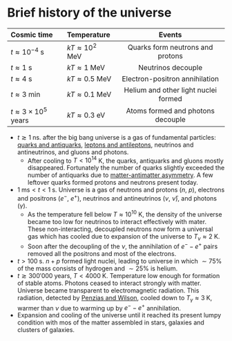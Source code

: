 # Brief history of the universe
| Cosmic time                    | Temperature             |                Events                |
| :----------------------------- | :---------------------- | :----------------------------------: |
| $t\approx 10^{-4}$ s           | $kT \approx 10^{2}$ MeV |   Quarks form neutrons and protons   |
| $t\approx 1$ s                 | $kT \approx 1$ MeV      |          Neutrinos decouple          |
| $t\approx 4$ s                 | $kT \approx 0.5$ MeV    |    Electron-positron annihilation    |
| $t\approx 3$ min               | $kT \approx 0.1$ MeV    | Helium and other light nuclei formed |
| $t\approx 3\times10^{5}$ years | $kT \approx 0.3$ eV     |  Atoms formed and photons decouple   |

- $t \gtrsim 1\;\text{ns}$. after the big bang universe is a gas of fundamental particles: [quarks and antiquarks](https://en.wikipedia.org/wiki/Quark), [leptons and antileptons](https://en.wikipedia.org/wiki/Lepton), neutrinos and antineutrinos, and gluons and photons.
  -  After cooling to $T<10^{14}$ K, the quarks, antiquarks and gluons mostly disappeared. Fortunately the number of quarks slightly exceeded the number of antiquarks due to [matter-antimatter asymmetry](https://en.wikipedia.org/wiki/Baryon_asymmetry). A few leftover quarks formed protons and neutrons present today.
- $1\;\text{ms} <t< 1\;\text{s}$. Universe is a gas of neutrons and protons ($n$, $p$), electrons and positrons ($e^{-}$, $e^{+}$), neutrinos and antineutrinos ($\nu$, $\bar{\nu}$), and photons ($\gamma$).
  -  As the temperature fell below $T \approx 10^{10}$ K, the density of the universe became too low for neutrinos to interact effectively with mater. These non-interacting, decoupled neutrons now form a universal gas which has cooled due to expansion of the universe to $T_{\nu}\approx 2$ K.
  -  Soon after the decoupling of the $\nu$, the annihilation of $e^{-}-e^{+}$ pairs removed all the positrons and most of the electrons.
- $t>100\;\text{s}$. $n+p$ formed light nuclei, leading to universe in which $\sim 75\%$ of the mass consists of hydrogen and $\sim 25\%$ is helium.
- $t \gtrsim 300'000\;\text{years}$, $T < 4000\;\text{K}$. Temperature low enough for formation of stable atoms. Photons ceased to interact strongly with matter. Universe became transparent to electromagnetic radiation. This radiation, detected by [Penzias and Wilson](https://en.wikipedia.org/wiki/Discovery_of_cosmic_microwave_background_radiation), cooled down to $T_{\gamma} \approx 3\;\text{K}$, warmer than $\nu$ due to warming up by $e^{-}-e^{+}$ annihilation.
- Expansion and cooling of the universe until it reached its present lumpy condition with mos of the matter assembled in stars, galaxies and clusters of galaxies.